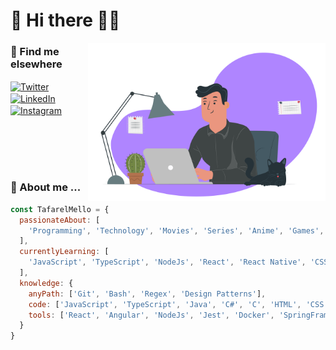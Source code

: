 # 👋 Hi there 🤜🤛

<img align="right" src="https://raw.githubusercontent.com/TafarelMello/tafarelmello/main/assets/images/tafarelmello.svg" alt="Tafarel Mello" width="380"/>

### 📢 Find me elsewhere

<p align="left">
  <a href="https://twitter.com/TafarelMello/" target="blank">
    <img align="center" src="https://cdn.jsdelivr.net/npm/simple-icons@3.0.1/icons/twitter.svg" alt="Twitter" height="30" width="40">
  </a>
  <a href="https://www.linkedin.com/in/tafarel-mello/" target="blank">
    <img align="center" src="https://cdn.jsdelivr.net/npm/simple-icons@3.0.1/icons/linkedin.svg" alt="LinkedIn" height="30" width="40">
  </a>
  <a href="https://www.instagram.com/tafarelmello/" target="blank">
    <img align="center" src="https://cdn.jsdelivr.net/npm/simple-icons@3.0.1/icons/instagram.svg" alt="Instagram" height="30" width="40">
  </a>
</p>

 <br/>
 <br/>
 <br/>
 <br/>



### 🚧 About me ...
  
```javascript
const TafarelMello = {
  passionateAbout: [
    'Programming', 'Technology', 'Movies', 'Series', 'Anime', 'Games', 'Animals'
  ],
  currentlyLearning: [
    'JavaScript', 'TypeScript', 'NodeJs', 'React', 'React Native', 'CSS', 'Java', 'Spring Framework'
  ],
  knowledge: {
    anyPath: ['Git', 'Bash', 'Regex', 'Design Patterns'],
    code: ['JavaScript', 'TypeScript', 'Java', 'C#', 'C', 'HTML', 'CSS'],
    tools: ['React', 'Angular', 'NodeJs', 'Jest', 'Docker', 'SpringFramework']
  }
}
```
